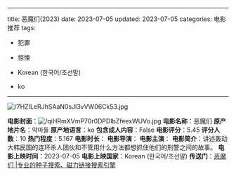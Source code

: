 
---
title: 恶魔们(2023)
date: 2023-07-05
updated: 2023-07-05
categories: 电影推荐
tags:

- 犯罪
- 惊悚

- Korean (한국어/조선말)
- ko
---

<img src="https://image.tmdb.org/t/p/original/7HZILeRJhSAaN0sJl3vVW06Ck53.jpg" alt="/7HZILeRJhSAaN0sJl3vVW06Ck53.jpg" title="/7HZILeRJhSAaN0sJl3vVW06Ck53.jpg">

**电影封面**：<img src="https://image.tmdb.org/t/p/w200/qiHRmXVmP70r0DPDlbZfeexWUVo.jpg" alt="/qiHRmXVmP70r0DPDlbZfeexWUVo.jpg" title="/qiHRmXVmP70r0DPDlbZfeexWUVo.jpg">
**电影名称**：恶魔们
**原产地片名**：악마들
**原产地语言**：ko
**包含成人内容**：False
**电影评分**：5.45
**评分人数**：10
**热门程度**：5.167
**电影时长**：
**电影导演**：
**电影主演**：
**电影简介**：讲述轰动大韩民国的连环杀人团伙和不管用什么方法都想抓住他们的刑警之间的故事。
**电影上映时间**：2023-07-05
**电影上映国家**：Korean (한국어/조선말)
**传送门**：[恶魔们 |专业的种子搜索、磁力链接搜索引擎](https://movie.amd794.com:2083/?search=%EC%95%85%EB%A7%88%EB%93%A4&ordering=&mode=match_phrase&page_size=10&page=1)

